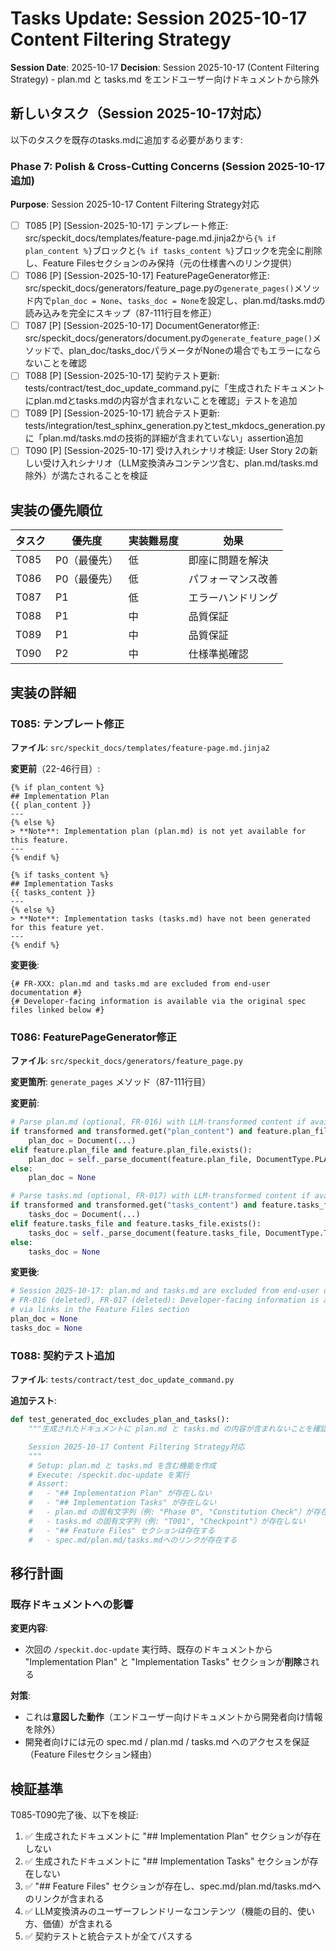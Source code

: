 # Tasks Update: Session 2025-10-17 Content Filtering Strategy

**Session Date**: 2025-10-17
**Decision**: Session 2025-10-17 (Content Filtering Strategy) - plan.md と tasks.md をエンドユーザー向けドキュメントから除外

## 新しいタスク（Session 2025-10-17対応）

以下のタスクを既存のtasks.mdに追加する必要があります:

### Phase 7: Polish & Cross-Cutting Concerns (Session 2025-10-17追加)

**Purpose**: Session 2025-10-17 Content Filtering Strategy対応

- [ ] T085 [P] [Session-2025-10-17] テンプレート修正: src/speckit_docs/templates/feature-page.md.jinja2から`{% if plan_content %}`ブロックと`{% if tasks_content %}`ブロックを完全に削除し、Feature Filesセクションのみ保持（元の仕様書へのリンク提供）
- [ ] T086 [P] [Session-2025-10-17] FeaturePageGenerator修正: src/speckit_docs/generators/feature_page.pyの`generate_pages()`メソッド内で`plan_doc = None`、`tasks_doc = None`を設定し、plan.md/tasks.mdの読み込みを完全にスキップ（87-111行目を修正）
- [ ] T087 [P] [Session-2025-10-17] DocumentGenerator修正: src/speckit_docs/generators/document.pyの`generate_feature_page()`メソッドで、plan_doc/tasks_docパラメータがNoneの場合でもエラーにならないことを確認
- [ ] T088 [P] [Session-2025-10-17] 契約テスト更新: tests/contract/test_doc_update_command.pyに「生成されたドキュメントにplan.mdとtasks.mdの内容が含まれないことを確認」テストを追加
- [ ] T089 [P] [Session-2025-10-17] 統合テスト更新: tests/integration/test_sphinx_generation.pyとtest_mkdocs_generation.pyに「plan.md/tasks.mdの技術的詳細が含まれていない」assertion追加
- [ ] T090 [P] [Session-2025-10-17] 受け入れシナリオ検証: User Story 2の新しい受け入れシナリオ（LLM変換済みコンテンツ含む、plan.md/tasks.md除外）が満たされることを検証

## 実装の優先順位

| タスク | 優先度 | 実装難易度 | 効果 |
|--------|--------|------------|------|
| T085 | P0（最優先） | 低 | 即座に問題を解決 |
| T086 | P0（最優先） | 低 | パフォーマンス改善 |
| T087 | P1 | 低 | エラーハンドリング |
| T088 | P1 | 中 | 品質保証 |
| T089 | P1 | 中 | 品質保証 |
| T090 | P2 | 中 | 仕様準拠確認 |

## 実装の詳細

### T085: テンプレート修正

**ファイル**: `src/speckit_docs/templates/feature-page.md.jinja2`

**変更前**（22-46行目）:
```jinja2
{% if plan_content %}
## Implementation Plan
{{ plan_content }}
---
{% else %}
> **Note**: Implementation plan (plan.md) is not yet available for this feature.
---
{% endif %}

{% if tasks_content %}
## Implementation Tasks
{{ tasks_content }}
---
{% else %}
> **Note**: Implementation tasks (tasks.md) have not been generated for this feature yet.
---
{% endif %}
```

**変更後**:
```jinja2
{# FR-XXX: plan.md and tasks.md are excluded from end-user documentation #}
{# Developer-facing information is available via the original spec files linked below #}
```

### T086: FeaturePageGenerator修正

**ファイル**: `src/speckit_docs/generators/feature_page.py`

**変更箇所**: `generate_pages` メソッド（87-111行目）

**変更前**:
```python
# Parse plan.md (optional, FR-016) with LLM-transformed content if available
if transformed and transformed.get("plan_content") and feature.plan_file:
    plan_doc = Document(...)
elif feature.plan_file and feature.plan_file.exists():
    plan_doc = self._parse_document(feature.plan_file, DocumentType.PLAN)
else:
    plan_doc = None

# Parse tasks.md (optional, FR-017) with LLM-transformed content if available
if transformed and transformed.get("tasks_content") and feature.tasks_file:
    tasks_doc = Document(...)
elif feature.tasks_file and feature.tasks_file.exists():
    tasks_doc = self._parse_document(feature.tasks_file, DocumentType.TASKS)
else:
    tasks_doc = None
```

**変更後**:
```python
# Session 2025-10-17: plan.md and tasks.md are excluded from end-user documentation
# FR-016 (deleted), FR-017 (deleted): Developer-facing information is available
# via links in the Feature Files section
plan_doc = None
tasks_doc = None
```

### T088: 契約テスト追加

**ファイル**: `tests/contract/test_doc_update_command.py`

**追加テスト**:
```python
def test_generated_doc_excludes_plan_and_tasks():
    """生成されたドキュメントに plan.md と tasks.md の内容が含まれないことを確認

    Session 2025-10-17 Content Filtering Strategy対応
    """
    # Setup: plan.md と tasks.md を含む機能を作成
    # Execute: /speckit.doc-update を実行
    # Assert:
    #   - "## Implementation Plan" が存在しない
    #   - "## Implementation Tasks" が存在しない
    #   - plan.md の固有文字列（例: "Phase 0", "Constitution Check"）が存在しない
    #   - tasks.md の固有文字列（例: "T001", "Checkpoint"）が存在しない
    #   - "## Feature Files" セクションは存在する
    #   - spec.md/plan.md/tasks.mdへのリンクが存在する
```

## 移行計画

### 既存ドキュメントへの影響

**変更内容**:
- 次回の `/speckit.doc-update` 実行時、既存のドキュメントから "Implementation Plan" と "Implementation Tasks" セクションが**削除**される

**対策**:
- これは**意図した動作**（エンドユーザー向けドキュメントから開発者向け情報を除外）
- 開発者向けには元の spec.md / plan.md / tasks.md へのアクセスを保証（Feature Filesセクション経由）

## 検証基準

T085-T090完了後、以下を検証:

1. ✅ 生成されたドキュメントに "## Implementation Plan" セクションが存在しない
2. ✅ 生成されたドキュメントに "## Implementation Tasks" セクションが存在しない
3. ✅ "## Feature Files" セクションが存在し、spec.md/plan.md/tasks.mdへのリンクが含まれる
4. ✅ LLM変換済みのユーザーフレンドリーなコンテンツ（機能の目的、使い方、価値）が含まれる
5. ✅ 契約テストと統合テストが全てパスする
